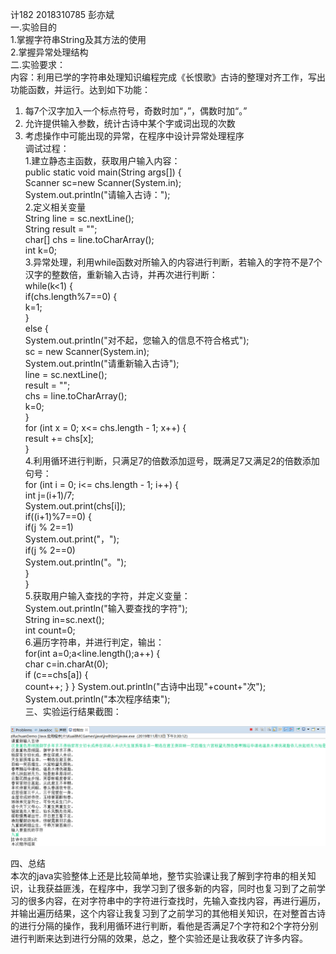 计182 2018310785 彭亦斌  
一.实验目的  
1.掌握字符串String及其方法的使用  
2.掌握异常处理结构  
二.实验要求：  
内容：利用已学的字符串处理知识编程完成《长恨歌》古诗的整理对齐工作，写出功能函数，并运行。达到如下功能：  
1.	每7个汉字加入一个标点符号，奇数时加“，”，偶数时加“。”  
2.	允许提供输入参数，统计古诗中某个字或词出现的次数  
3.	考虑操作中可能出现的异常，在程序中设计异常处理程序  
调试过程：  
1.建立静态主函数，获取用户输入内容：  
	public static void main(String args[]) {  
		Scanner sc=new Scanner(System.in);  
		System.out.println("请输入古诗：");  
 2.定义相关变量   
 		String line = sc.nextLine();  
    String result = "";  
    char[] chs = line.toCharArray();  
    int k=0;  
 3.异常处理，利用while函数对所输入的内容进行判断，若输入的字符不是7个汉字的整数倍，重新输入古诗，并再次进行判断：  
 		while(k<1) {  
			if(chs.length%7==0) {  
				k=1;   
			}  
			else {  
				System.out.println("对不起，您输入的信息不符合格式");  
				sc = new Scanner(System.in);  
				System.out.println("请重新输入古诗");  
				line = sc.nextLine();  
				result = "";  
				chs = line.toCharArray();  
				k=0;  
			}  
      			for (int x = 0; x<= chs.length - 1; x++) {  
				result += chs[x];  
			}  
4.利用循环进行判断，只满足7的倍数添加逗号，既满足7又满足2的倍数添加句号：  
		for (int i = 0; i<= chs.length - 1; i++) {  
			int j=(i+1)/7;  
			System.out.print(chs[i]);  
			if((i+1)%7==0) {  
				if(j % 2==1)  
					System.out.print("，");  
				if(j % 2==0)  
					System.out.println("。");  
			}  
		}  
5.获取用户输入查找的字符，并定义变量：  
		System.out.println("输入要查找的字符");    
		String in=sc.next();  
    int count=0;  
6.遍历字符串，并进行判定，输出：  
		for(int a=0;a<line.length();a++) {  
			char c=in.charAt(0);  
			if (c==chs[a]) {  
			    count++;
			   }
		}
		 System.out.println("古诗中出现"+count+"次");  
		 System.out.println("本次程序结束");  
三、实验运行结果截图：

![e](https://github.com/S8208819/-4/blob/master/31cb697ca954d62d08758d5011e1733.png)  

四、总结  
  本次的java实验整体上还是比较简单地，整节实验课让我了解到字符串的相关知识，让我获益匪浅，在程序中，我学习到了很多新的内容，同时也复习到了之前学习的很多内容，在对字符串中的字符进行查找时，先输入查找内容，再进行遍历，并输出遍历结果，这个内容让我复习到了之前学习的其他相关知识，在对整首古诗的进行分隔的操作，我利用循环进行判断，看他是否满足7个字符和2个字符分别进行判断来达到进行分隔的效果，总之，整个实验还是让我收获了许多内容。
    

